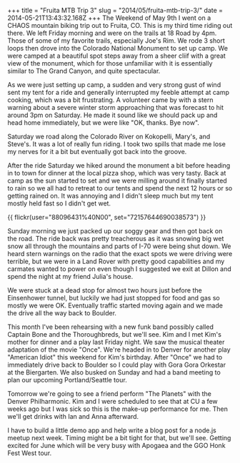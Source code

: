+++
title = "Fruita MTB Trip 3"
slug = "2014/05/fruita-mtb-trip-3/"
date = 2014-05-21T13:43:32.168Z
+++
The Weekend of May 9th I went on a CHAOS mountain biking trip out to Fruita, CO. This is my third time riding out there. We left Friday morning and were on the trails at 18 Road by 4pm. Those of some of my favorite trails, especially Joe's Rim. We rode 3 short loops then drove into the Colorado National Monument to set up camp. We were camped at a beautiful spot steps away from a sheer cliif with a great view of the monument, which for those unfamiliar with it is essentially similar to The Grand Canyon, and quite spectacular.

As we were just setting up camp, a sudden and very strong gust of wind sent my tent for a ride and generally interrupted my feeble attempt at camp cooking, which was a bit frustrating. A volunteer came by with a stern warning about a severe winter storm approaching that was forecast to hit around 3pm on Saturday. He made it sound like we should pack up and head home immediately, but we were like "OK, thanks. Bye now".

Saturday we road along the Colorado River on Kokopelli, Mary's, and Steve's. It was a lot of really fun riding. I took two spills that made me lose my nerves for it a bit but eventually got back into the groove.

After the ride Saturday we hiked around the monument a bit before heading in to town for dinner at the local pizza shop, which was very tasty. Back at camp as the sun started to set and we were milling around it finally started to rain so we all had to retreat to our tents and spend the next 12 hours or so getting rained on. It was annoying and I didn't sleep much but my tent mostly held fast so I didn't get wet.

{{ flickr(user="88096431%40N00", set="72157644690038573") }}

Sunday morning we just packed up our soggy gear and then got back on the road. The ride back was pretty treacherous as it was snowing big wet snow all through the mountains and parts of I-70 were being shut down. We heard stern warnings on  the radio that the exact spots we were driving were terrible, but we were in a Land Rover with pretty good capabilities and my carmates wanted to power on even though I suggested we exit at Dillon and spend the night at my friend Julia's house.

We were stuck at a dead stop for almost two hours just before the Einsenhower tunnel, but luckily we had just stopped for food and gas so mostly we were OK. Eventually traffic started moving again and we made the drive all the way back to Boulder.

This month I've been rehearsing with a new funk band possibly called Captain Bone and the Thoroughbreds, but we'll see. Kim and I met Kim's mother for dinner and a play last Friday night. We saw the musical theater adaptation of the movie "Once". We're headed in to Denver for another play "American Idiot" this weekend for Kim's birthday. After "Once" we had to immediately drive back to Boulder so I could play with Gora Gora Orkestar at the Biergarten. We also busked on Sunday and had a band meeting to plan our upcoming Portland/Seattle tour.

Tomorrow we're going to see a friend perform "The Planets" with the Denver Philharmonic. Kim and I were scheduled to see that at CU a few weeks ago but I was sick so this is the make-up performance for me. Then we'll get drinks with Ian and Anna afterward.

I have to build a little demo app and help write a blog post for a node.js meetup next week. Timing might be a bit tight for that, but we'll see. Getting excited for June which will be very busy with Apogaea and the GGO Honk Fest West tour.
